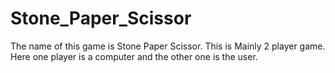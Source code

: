 # Stone_Paper_Scissor
The name of this game is Stone Paper Scissor.
This is Mainly 2 player game.
Here one player is a computer and the other one is  the user.
